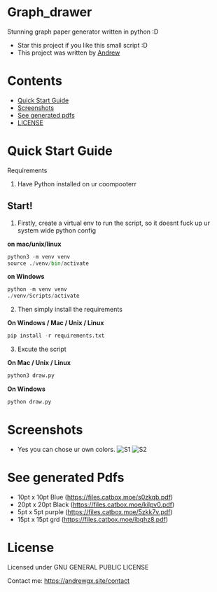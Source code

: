 # Graph_drawer
Stunning graph paper generator written in python :D
- Star this project if you like this small script :D
- This project was written by [Andrew](https://andrewgx.site)
# Contents
- [Quick Start Guide](#quick-start-guide)
- [Screenshots](#screenshots)
- [See generated pdfs](#see-generated-pdfs)
- [LICENSE](#license)


# Quick Start Guide
Requirements 
1. Have Python installed on ur coompooterr

Start!
---
1. Firstly, create a virtual env to run the script, so it doesnt fuck up ur system wide python config

 **on mac/unix/linux**

```python
python3 -m venv venv
source ./venv/bin/activate
```


**on Windows**

```python
python -m venv venv
./venv/Scripts/activate
```

2. Then simply install the requirements

**On Windows / Mac / Unix / Linux**

```python
pip install -r requirements.txt
```

3. Excute the script 

**On Mac / Unix / Linux**

```python
python3 draw.py
```

**On Windows**

```python
python draw.py
```


# Screenshots
- Yes you can chose ur own colors. 
![S1](https://files.catbox.moe/ixa657.png)
![S2](https://files.catbox.moe/ox6e9o.png)

# See generated Pdfs 
- 10pt x 10pt Blue (https://files.catbox.moe/s0zkqb.pdf)
- 20pt x 20pt Black (https://files.catbox.moe/kilpv0.pdf)
- 5pt x 5pt purple (https://files.catbox.moe/5zkk7v.pdf)
- 15pt x 15pt grd (https://files.catbox.moe/ibqhz8.pdf)

# License
Licensed under GNU GENERAL PUBLIC LICENSE

Contact me: https://andrewgx.site/contact
